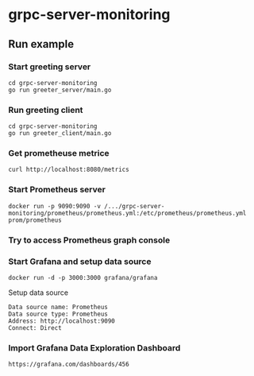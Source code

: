 # grpc-server-monitoring

## Run example
### Start greeting server
```
cd grpc-server-monitoring
go run greeter_server/main.go
```
### Run greeting client
```
cd grpc-server-monitoring
go run greeter_client/main.go
```
### Get prometheuse metrice
```
curl http://localhost:8080/metrics
```
### Start Prometheus server
```
docker run -p 9090:9090 -v /.../grpc-server-monitoring/prometheus/prometheus.yml:/etc/prometheus/prometheus.yml prom/prometheus
```
### Try to access Prometheus graph console

### Start Grafana and setup data source
```
docker run -d -p 3000:3000 grafana/grafana
```
Setup data source
```
Data source name: Prometheus
Data source type: Prometheus
Address: http://localhost:9090
Connect: Direct
```
### Import Grafana Data Exploration Dashboard
```
https://grafana.com/dashboards/456
```
